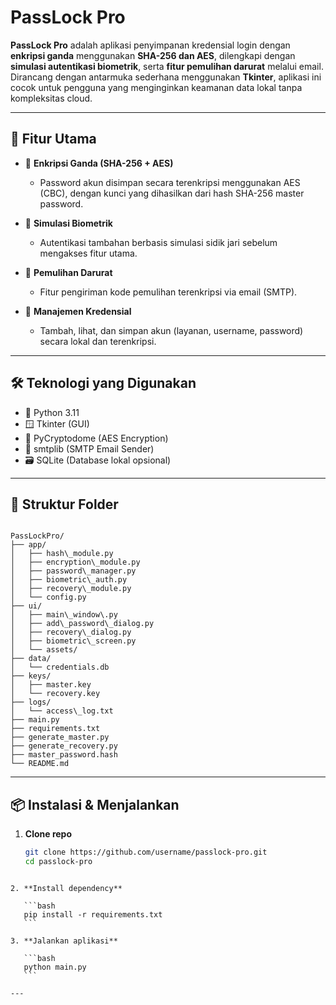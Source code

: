 # PassLock Pro

**PassLock Pro** adalah aplikasi penyimpanan kredensial login dengan **enkripsi ganda** menggunakan **SHA-256 dan AES**, dilengkapi dengan **simulasi autentikasi biometrik**, serta **fitur pemulihan darurat** melalui email. Dirancang dengan antarmuka sederhana menggunakan **Tkinter**, aplikasi ini cocok untuk pengguna yang menginginkan keamanan data lokal tanpa kompleksitas cloud.

---

## 🚀 Fitur Utama

- 🔐 **Enkripsi Ganda (SHA-256 + AES)**
  - Password akun disimpan secara terenkripsi menggunakan AES (CBC), dengan kunci yang dihasilkan dari hash SHA-256 master password.

- 🧬 **Simulasi Biometrik**
  - Autentikasi tambahan berbasis simulasi sidik jari sebelum mengakses fitur utama.

- 📩 **Pemulihan Darurat**
  - Fitur pengiriman kode pemulihan terenkripsi via email (SMTP).

- 📝 **Manajemen Kredensial**
  - Tambah, lihat, dan simpan akun (layanan, username, password) secara lokal dan terenkripsi.

---

## 🛠️ Teknologi yang Digunakan

- 🐍 Python 3.11
- 🪟 Tkinter (GUI)
- 🔐 PyCryptodome (AES Encryption)
- 📧 smtplib (SMTP Email Sender)
- 🗃️ SQLite (Database lokal opsional)

---

## 📁 Struktur Folder

```

PassLockPro/
├── app/
│   ├── hash\_module.py
│   ├── encryption\_module.py
│   ├── password\_manager.py
│   ├── biometric\_auth.py
│   ├── recovery\_module.py
│   └── config.py
├── ui/
│   ├── main\_window\.py
│   ├── add\_password\_dialog.py
│   ├── recovery\_dialog.py
│   ├── biometric\_screen.py
│   └── assets/
├── data/
│   └── credentials.db
├── keys/
│   ├── master.key
│   └── recovery.key
├── logs/
│   └── access\_log.txt
├── main.py
├── requirements.txt
├── generate_master.py
├── generate_recovery.py
├── master_password.hash
└── README.md
````

---

## 📦 Instalasi & Menjalankan

1. **Clone repo**
   ```bash
   git clone https://github.com/username/passlock-pro.git
   cd passlock-pro
````

2. **Install dependency**

   ```bash
   pip install -r requirements.txt
   ```

3. **Jalankan aplikasi**

   ```bash
   python main.py
   ```

---
